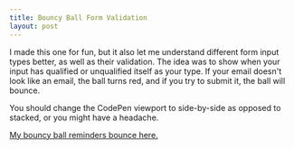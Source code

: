 ```yaml
---
title: Bouncy Ball Form Validation
layout: post
---
```


I made this one for fun, but it also let me understand different form input types better, as well as their validation.
The idea was to show when your input has qualified or unqualified itself as your type. If your email doesn't look like an
email, the ball turns red, and if you try to submit it, the ball will bounce.

You should change the CodePen viewport to side-by-side as opposed to stacked, or you might have a headache.

[My bouncy ball reminders bounce here.](http://codepen.io/McPhelpsius/pen/EVXYgZ)